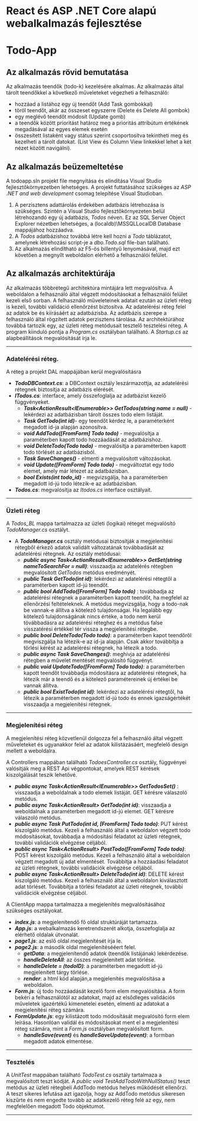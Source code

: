 # React és ASP .NET Core alapú webalkalmazás fejlesztése
# Todo-App

## Az alkalmazás rövid bemutatása
Az alkalmazás teendők (todo-k) kezelésére alkalmas. Az alkalmazás által tárolt teendőkkel a következő műveleteket végezheti a felhasználó:
- hozzáad a listához egy új teendőt (Add Task gombokkal)
- töröl teendőt, akár az összeset egyszerre (Delete és Delete All gombok)
- egy meglévő teendőt módosít (Update gomb)
- a teendők között prioritást határoz meg a prioritás attribútum értékének megadásával az egyes elemek esetén
- összesített listaként vagy státus szerint csoportosítva tekintheti meg és kezelheti a tárolt datokat. (List View és Column View linkekkel lehet a két nézet között navigálni).

## Az alkalmazás beüzemeltetése
A todoapp.sln projekt file megnyitása és elindítása Visual Studio fejlesztőkörnyezetben lehetséges. A projekt futtatásához szükséges az *ASP .NET and web development* csomag telepítése Visual Studioban.
1. A perzisztens adattárolás érdekében adatbázis létrehozása is szükséges. Szintén a Visual Studio fejlesztőkörnyezeten belül létrehozandó egy új adatbázis, *Todos* néven. Ez az SQL Server Object Explorer nézetben lehetséges, a (localdb)\MSSQLLocalDB Database mappájához hozzáadva.
2. A *Todos* adatbázishoz továbbá létre kell hozni a *Todo* táblázatot, amelynek létrehozási script-je a *dbo.Todo.sql* file-ban található.
3. Az alkalmazás elindítható az F5-ös billentyű lenyomásával, majd ezt követően a megnyílt weboldalon elérhető a felhasználói felület.
## Az alkalmazás architektúrája
Az alkalmazás többrétegű architektúra mintájára lett megvalósítva. 
A weboldalon a felhasználó által végzett módosításokat a felhasználói felület kezeli első sorban. A felhasználó műveleteinek adatait ezután az üzleti réteg is kezeli, további validáció ellenőrzést biztosítva. Az adatelérési réteg felel az adatok be és kiírásáért az adatbázisba.
Az adatbázis szerepe a felhasználó által rögzített adatok perzisztens tárolása.
Az architektúrához továbbá tartozik egy, az üzleti réteg metódusait tesztelő tesztelési réteg.
A program kiinduló pontja a *Program.cs* osztályban található.
A *Startup.cs* az alapbeállítások megvalósítását írja le.

---
### Adatelérési réteg. 
A  réteg a projekt DAL mappájában kerül megvalósításra
- ***TodoDBContext.cs***: a DBContext osztály leszármazottja, az adatelérési rétegnek biztosítja az adatbázis elérését.
- ***ITodos.cs***: interface, amely összefoglalja az adatbázist kezelő függvényeket. 
    - ***Task<ActionResult<IEnumerable<Todo>>> GetTodos(string name = null)*** - lekérdezi az adatbázisban tárolt összes todo elem listáját.
    - ***Task<Todo> GetTodo(int id)***- egy teendőt kérdez le, a paraméterként megadott id-ja alapján azonosítva.
    - ***void AddTodo([FromForm] Todo todo)*** - megvalósítja a paraméterben kapott todo hozzáadását az  adatbázishoz.
    - ***void DeleteTodo(Todo todo)*** - megvalósítja a paraméterben kapott todo törlését az adatbázisból.
    - ***Task<int> SaveChanges()*** - elmenti a megvalósított változásokat.
    - ***void Update([FromForm] Todo todo)*** - megváltoztat egy todo elemet, amely már létezet az adatbázisban.
    - ***bool Exists(int todo_id)*** - megvizsgálja, ha a paraméterben megadott id-jú todo létezik-e az adatbázisban.
- ***Todos.cs***: megvalósítja az *Itodos.cs* interface osztályait.
---
### Üzleti réteg
A *Todos_BL* mappa tartalmazza az üzleti (logikai) réteget megvalósító *TodoManager.cs* osztályt.
- A ***TodoManager.cs*** osztály metódusai biztosítják a megjelenítési rétegből érkező adatok validált változatának továbbadását az adatelérési rétegnek. Az osztály metódusai:
    - ***public async Task<ActionResult<IEnumerable<Todo>>> GetSet(string nameToSearchFor = null)***:  visszaadja az adatelérés rétegben megvalósított *GetTodos* metódus eredményét.
    - ***public  Task<Todo> GetTodo(int id)***: lekérdezi az adatelérési rétegtől a paraméterben kapott id-jú teendőt.
    - ***public bool AddTodo([FromForm] Todo todo)*** : továbbadja az adatelérési rétegnek a paraméterben kapott teendőt, ha megfelel az ellenőrzési feltételeknek. A metódus megvizsgálja, hogy a todo-nak be vannak-e állítva a kötelező tulajdonságai. Ha legalább egy kötelező tulajdonságának nincs értéke, a todo nem kerül tövábbadásra az adatelérési réteghez és a metódus false visszatérési értékkel tér vissza a megjelenítési rétegbe.
    -  ***public bool DeleteTodo(Todo todo)***: a paraméterben kapot teendőről megviszgálja ha létezik-e az id-ja alapján. Csak akkor továbbítja a törlési kérést az adatelérési rétegnek, ha létezik a todo.
    -  ***public async Task<int> SaveChanges()***: meghívja az adatelérési rétegben a művelet mentését megvalósító függvényt.
    -  ***public void UpdateTodo([FromForm] Todo todo)***: a paraméterben kapott teendőt továbbadja módosításra az adatelérési rétegnek, ha létezik már a teendő és a kötelező paramétereinek új értékei be vannak állítva. 
    -  ***public bool  ExistTodo(int id)***: lekérdezi az adatelérési rétegtől, ha létezik a paraméterben megadott id-jú todo és ennek igazságértékét visszaadja a megjelenítési rétegnek.
---
### Megjelenítési réteg
A megjelenítési réteg közvetlenül dolgozza fel a felhasználó által végzett műveleteket és ugyanakkor felel az adatok kilistázásáért, megfelelő design mellett a weboldalra. 

A Controllers mappában található *TodoesController.cs* osztály, függvényei valósítják meg a REST Api végpontokat, amelyek REST kérések kiszolgálását teszik lehetővé.
- ***public async Task<ActionResult<IEnumerable<Todo>>> GetTodosSet()*** : visszaadja a weboldalnak a todo elemek listáját. GET kérésre válaszoló metódus.
- ***public async Task<ActionResult<Todo>> GetTodo(int id)***: visszaadja a weboldalnak a paraméterben megadott id-jú elemet. GET kérésre válaszoló metódus.
- ***public async Task<IActionResult> PutTodo(int id, [FromForm] Todo todo)***: PUT kérést kiszolgáló metódus. Kezeli a felhasználó által a weboldalon végzett todo módosításokat, továbbadja a módosítási feladatot az üzleti rétegnek, további validációk elvégzése céljából.
- ***public async Task<ActionResult<Todo>> PostTodo([FromForm] Todo todo)***: POST kérést kiszolgáló metódus. Kezeli a felhasználó által a weboldalon végzett megadott új adat elmentését. Továbbítja a hozzáadási feladatot az üzleti rétegnek, további validációk elvégzése céljából.
- ***public async Task<ActionResult<Todo>> DeleteTodo(int id)***: DELETE kérést kiszolgáló metódus. Kezeli a felhasználó által a weboldalon kiválasztott adat törlését. Továbbítja a törlési feladatot az üzleti rétegnek, további validációk elvégzése céljából.

A ClientApp mappa tartalmazza a megjelenítés megvalósításához szükséges osztályokat.
- ***index.js***: a megjelenítendő fő oldal struktúráját tartamazza.
- ***App.js***: a webalkalmazás keretrendszerét alkotja, összefoglalja az elérhető oldalak útvonalát.
- ***page1.js***: az eslő oldal megjelenítését írja le.
- ***page2.js***: a második oldal megjelenítésééert felel.
    -  ***getData***: a megjelenítendő adatok (teendők listájának) lekérdezése.
    -  ***handleDeleteAll***: az összes megjelenített adat törlése.
    -  ***handleDelete = (todoID)***: a paraméterben megadott id-jú megjelenített tárgy törlése.
    -  ***render***: a html kód alapján,a megjelenítés megvalósítása a weboldalon.
- ***Form.js***: új todo hozzáadását kezelő form elem megvalósítása. A form bekéri a felhasználótól az adatokat, majd az elsődleges validációs műveletek igazértékű kimenetelei esetén, elmenti az adatokat a megjelenítési réteg számára.
- ***FormUpdate.js***: egy kilistázott todo módosítását megvalósító form elem leírása. Hasonlóan validál és módosításokat ment el a megjelenítési réteg számára, mint a *Form.js* osztályban megvalósított form.
    - ***handleSave(event)*** és ***handleSaveUpdate(event)***: a formban megadott adatok elmentése.
---
### Tesztelés
A *UnitTest* mappában található *TodoTest.cs* osztály tartalmaza a megvalósított teszt kódját. 
A  *public void TestAddTodoWithNullStatus()* teszt metódus az üzleti rétegbeli AddTodo metódus helyes működését ellenőrzi. A teszt sikeres lefutása azt igazolja, hogy az AddTodo metódus sikeresen kiszűrte és nem engedte tovább az adatkezelő réteg felé az egy, nem megfelelően megadott Todo objektumot.

---





